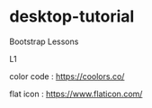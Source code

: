 # desktop-tutorial
Bootstrap Lessons

L1


color code :
https://coolors.co/

flat icon :
https://www.flaticon.com/
